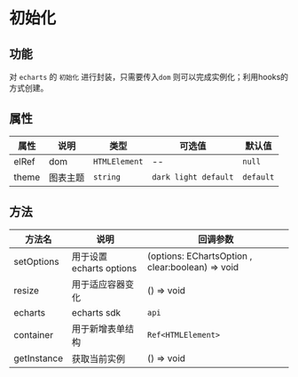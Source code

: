 # 初始化

## 功能

对 `echarts` 的 `初始化` 进行封装，只需要传入`dom` 则可以完成实例化；利用hooks的方式创建。

## 属性

| 属性    | 说明   | 类型            | 可选值                  | 默认值       |
|-------|------|---------------|----------------------|-----------|
| elRef | dom  | `HTMLElement` | --                   | `null`    |
| theme | 图表主题 | `string`      | `dark light default` | `default` | 

## 方法

| 方法名         | 说明                  | 回调参数                                             |
|-------------|---------------------|--------------------------------------------------|
| setOptions  | 用于设置echarts options | (options: EChartsOption , clear:boolean) => void |
| resize      | 用于适应容器变化            | () => void                                       |
| echarts     | echarts sdk         | `api`                                            |
| container   | 用于新增表单结构            | `Ref<HTMLElement>`                               |
| getInstance | 获取当前实例              | () => void                                       |

